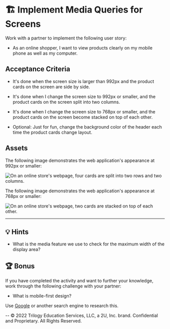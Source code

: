 # 🏗️ Implement Media Queries for Screens

Work with a partner to implement the following user story:

* As an online shopper, I want to view products clearly on my mobile phone as well as my computer.

## Acceptance Criteria

* It's done when the screen size is larger than 992px and the product cards on the screen are side by side.

* It's done when I change the screen size to 992px or smaller, and the product cards on the screen split into two columns.

* It's done when I change the screen size to 768px or smaller, and the product cards on the screen become stacked on top of each other.

* Optional: Just for fun, change the background color of the header each time the product cards change layout. 

## Assets

The following image demonstrates the web application's appearance at 992px or smaller:

![On an online store's webpage, four cards are split into two rows and two columns.](./Images/01-product-columns.png)

The following image demonstrates the web application's appearance at 768px or smaller:

![On an online store's webpage, two cards are stacked on top of each other.](./Images/02-products-stacked.png)

---

## 💡 Hints

* What is the media feature we use to check for the maximum width of the display area?

## 🏆 Bonus

If you have completed the activity and want to further your knowledge, work through the following challenge with your partner:

  * What is mobile-first design?

Use [Google](https://www.google.com) or another search engine to research this.

--
© 2022 Trilogy Education Services, LLC, a 2U, Inc. brand. Confidential and Proprietary. All Rights Reserved.
